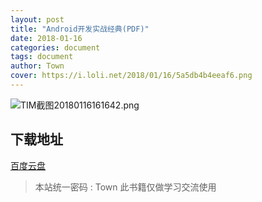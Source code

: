 ```yaml
---
layout: post
title: "Android开发实战经典(PDF)"
date: 2018-01-16
categories: document
tags: document
author: Town
cover: https://i.loli.net/2018/01/16/5a5db4b4eeaf6.png
---
```


![TIM截图20180116161642.png](https://i.loli.net/2018/01/16/5a5db4fa1381e.png)

## 下载地址

[百度云盘](https://pan.baidu.com/s/1nw2QWxb)

> 本站统一密码 : Town    此书籍仅做学习交流使用
